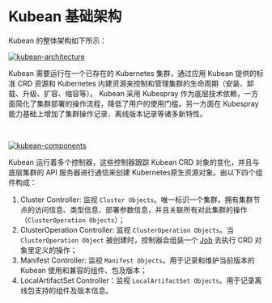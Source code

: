 # Kubean 基础架构

Kubean 的整体架构如下所示：

[![kubean-architecture]][kubean-architecture]

Kubean 需要运行在一个已存在的 Kubernetes 集群，通过应用 Kubean 提供的标准 CRD 资源和 Kubernetes 内建资源来控制和管理集群的生命周期（安装、卸载、升级、扩容、缩容等）。 Kubean 采用 Kubespray 作为底层技术依赖，一方面简化了集群部署的操作流程，降低了用户的使用门槛。另一方面在 Kubespray 能力基础上增加了集群操作记录、离线版本记录等诸多新特性。

<br/>

[![kubean-components]][kubean-components]

Kubean 运行着多个控制器，这些控制器跟踪 Kubean CRD 对象的变化，并且与底层集群的 API 服务器进行通信来创建 Kubernetes原生资源对象。由以下四个组件构成：

  1. Cluster Controller: 监视 `Cluster Objects`。唯一标识一个集群，拥有集群节点的访问信息、类型信息、部署参数信息，并且关联所有对此集群的操作（`ClusterOperation Objects`）；
  2. ClusterOperation Controller: 监视 `ClusterOperation Objects`。当 `ClusterOperation Object` 被创建时，控制器会组装一个 [Job](https://kubernetes.io/docs/concepts/workloads/controllers/job/) 去执行 CRD 对象里定义的操作；
  3. Manifest Controller: 监视 `Manifest Objects`。用于记录和维护当前版本的 Kubean 使用和兼容的组件、包及版本；
  4. LocalArtifactSet Controller：监视 `LocalArtifactSet Objects`。用于记录离线包支持的组件及版本信息。

  [kubean-architecture]: /kubean/zh/assets/images/kubean-archit-new.png
  [kubean-components]: /kubean/zh/assets/images/kubean-components.png